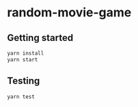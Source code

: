 # random-movie-game

## Getting started

```sh
yarn install
yarn start
```

## Testing

```sh
yarn test
```
